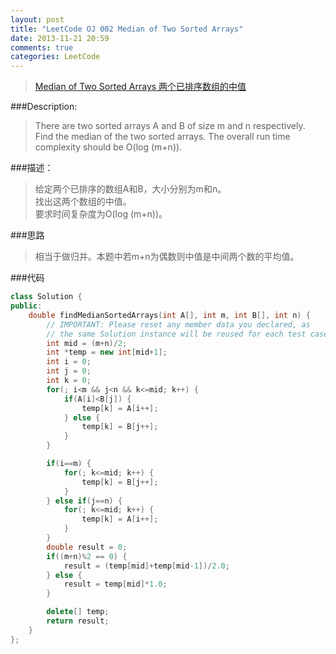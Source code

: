 ```yaml
---
layout: post
title: "LeetCode OJ 002 Median of Two Sorted Arrays"
date: 2013-11-21 20:59
comments: true
categories: LeetCode
---
```

>[Median of Two Sorted Arrays 两个已排序数组的中值](http://oj.leetcode.com/problems/median-of-two-sorted-arrays/)

###Description:
>There are two sorted arrays A and B of size m and n respectively.   
>Find the median of the two sorted arrays. The overall run time complexity should be O(log (m+n)).
<!--more-->
###描述：
>给定两个已排序的数组A和B，大小分别为m和n。  
>找出这两个数组的中值。  
>要求时间复杂度为O(log (m+n))。  

###思路
>相当于做归并。本题中若m+n为偶数则中值是中间两个数的平均值。

###代码
```cpp Median of Two Sorted Arrays
class Solution {
public:
    double findMedianSortedArrays(int A[], int m, int B[], int n) {
        // IMPORTANT: Please reset any member data you declared, as
        // the same Solution instance will be reused for each test case.
        int mid = (m+n)/2;
        int *temp = new int[mid+1];
        int i = 0;
        int j = 0;
        int k = 0;
        for(; i<m && j<n && k<=mid; k++) {
        	if(A[i]<B[j]) {
        		temp[k] = A[i++];
        	} else {
        		temp[k] = B[j++];
        	}
        }

        if(i==m) {
        	for(; k<=mid; k++) {
        		temp[k] = B[j++];
        	}
        } else if(j==n) {
        	for(; k<=mid; k++) {
        		temp[k] = A[i++];
        	}
        }
        double result = 0;
        if((m+n)%2 == 0) {
        	result = (temp[mid]+temp[mid-1])/2.0;
        } else {
        	result = temp[mid]*1.0;
        }

        delete[] temp;
        return result;
    }
};
```
